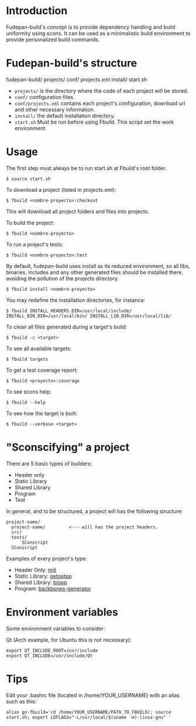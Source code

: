 # Introduction

Fudepan-build's concept is to provide dependency handling and build uniformity using scons. It can be used as a minimalistic build environment to provide personalized build commands. 

# Fudepan-build's structure


  fudepan-build/
        projects/
        conf/
          projects.xml
        install/
        start.sh


* `projects/` is the directory where the code of each project will be stored. 
* `conf/` configuration files.
* `conf/projects.xml` contains each project's configuration, download url and other necessary information.
* `install/` the default installation directory.
* `start.sh` Must be run before using Fbuild. This script set the work environment.

# Usage

The first step must always be to run start.sh at Fbuild's root folder. 

    $ source start.sh

To download a project (listed in projects.xml):

    $ fbuild <nombre-proyecto>:checkout

This will download all project folders and files into projects.

To build the project:

    $ fbuild <nombre-proyecto> 

To run a project's tests:

    $ fbuild <nombre-proyecto>:test 

By default, fudepan-build uses install as its reduced environment, so all libs, binaries, includes and any other generated files should be installed there, avoiding the pollution of the projects directory.

    $ fbuild install <nombre-proyecto> 

You may redefine the installation directories, for instance:

    $ fbuild INSTALL_HEADERS_DIR=/usr/local/include/ INSTALL_BIN_DIR=/usr/local/bin/ INSTALL_LIB_DIR=/usr/local/lib/ 

To clean all files generated during a target's build:

    $ fbuild -c <target>

To see all available targets:

    $ fbuild targets

To get a test coverage report:

    $ fbuild <proyecto>:coverage

To see scons help:

    $ fbuild --help

To see how the target is built:

    $ fbuild --verbose <target>

# "Sconscifying" a project

There are 5 basic types of builders:

* Header only
* Static Library
* Shared Library
* Program
* Test

In general, and to be structured, a project will has the following structure:

    project-name/
      project-name/         <--- will has the project headers.
      src/
      tests/
          SConscript
      SConscript

Examples of every project's type:

* Header Only: [mili](http://code.google.com/p/mili/)
* Static Library: [getoptpp](http://code.google.com/p/getoptpp/)
* Shared Library: [biopp](http://code.google.com/p/biopp/)
* Program: [backbones-generator](http://code.google.com/p/backbones-generator/)

# Environment variables

Some environment variables to consider:

Qt (Arch example, for Ubuntu this is not necessary):

    export QT_INCLUDE_ROOT=/usr/include
    export QT_INCLUDE=/usr/include/Qt

# Tips

Edit your .bashrc file (located in /home/YOUR_USERNAME) with an alias such as this:

    alias go-fbuild='cd /home/YOUR_USERNAME/PATH_TO_FBUILD/; source start.sh; export LDFLAGS="-L/usr/local/$(uname -m)-linux-gnu" '